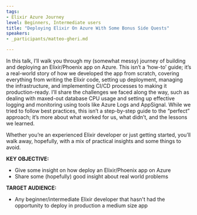 ```yaml
---
tags:
- Elixir Azure Journey
level: Beginners, Intermediate users
title: "Deploying Elixir On Azure With Some Bonus Side Quests"
speakers:
- _participants/matteo-gheri.md

---
```

In this talk, I’ll walk you through my (somewhat messy) journey of building and deploying an Elixir/Phoenix app on Azure. This isn’t a ‘how-to’ guide; it’s a real-world story of how we developed the app from scratch, covering everything from writing the Elixir code, setting up deployment, managing the infrastructure, and implementing CI/CD processes to making it production-ready. I’ll share the challenges we faced along the way, such as dealing with maxed-out database CPU usage and setting up effective logging and monitoring using tools like Azure Logs and AppSignal. While we tried to follow best practices, this isn’t a step-by-step guide to the “perfect” approach; it’s more about what worked for us, what didn’t, and the lessons we learned.

Whether you’re an experienced Elixir developer or just getting started, you’ll walk away, hopefully, with a mix of practical insights and some things to avoid.

**KEY OBJECTIVE:**
- Give some insight on how deploy an Elixir/Phoenix app on Azure
- Share some (hopefully) good insight about real world problems

**TARGET AUDIENCE:**
- Any beginner/intermediate Elixir developer that hasn't had the opportunity to deploy in production a medium size app